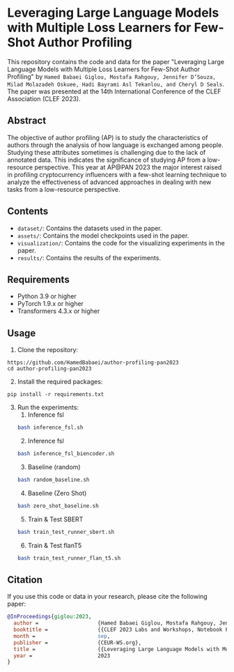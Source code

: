 # Leveraging Large Language Models with Multiple Loss Learners for Few-Shot Author Profiling

This repository contains the code and data for the paper "Leveraging Large Language Models with Multiple Loss Learners for Few-Shot Author Profiling" by `Hamed Babaei Giglou, Mostafa Rahgouy, Jennifer D’Souza, Milad Molazadeh Oskuee, Hadi Bayrami Asl Tekanlou, and Cheryl D Seals`. The paper was presented at the 14th International Conference of the CLEF Association (CLEF 2023).

## Abstract

The objective of author profiling (AP) is to study the characteristics of authors through the analysis of how language is exchanged among people. Studying these attributes sometimes is challenging due to the lack of annotated data. This indicates the significance of studying AP from a low-resource perspective. This year at AP@PAN 2023 the major interest raised in profiling cryptocurrency influencers with a few-shot learning technique to analyze the effectiveness of advanced approaches in dealing with new tasks from a low-resource perspective.

<!---![File](images/main-diagram.png)-->

## Contents

- `dataset/`: Contains the datasets used in the paper.
- `assets/`: Contains the model checkpoints used in the paper.
- `visualization/`: Contains the code for the visualizing experiments in the paper.
- `results/`: Contains the results of the experiments.

## Requirements

- Python 3.9 or higher
- PyTorch 1.9.x or higher
- Transformers 4.3.x or higher

## Usage

1. Clone the repository:

```
https://github.com/HamedBabaei/author-profiling-pan2023
cd author-profiling-pan2023
```

2. Install the required packages:

```
pip install -r requirements.txt
```

3. Run the experiments:
   1. Inference fsl
    ```bash
    bash inference_fsl.sh 
    ```
   2. Inference fsl
   ```bash
   bash inference_fsl_biencoder.sh 
   ``` 
   3. Baseline (random)
    ```bash
    bash random_baseline.sh 
    ```
   4. Baseline (Zero Shot)
   ```bash
   bash zero_shot_baseline.sh
   ``` 
   5. Train & Test SBERT
    ```bash
    bash train_test_runner_sbert.sh
    ```
   6. Train & Test flanT5
   ```bash
   bash train_test_runner_flan_t5.sh 
   ```  


<!--
## Contributions

Contributions to this repository are welcome! If you find any issues or have suggestions for improvements, please feel free to open an issue or submit a PR.

### How to Contribute

1. Fork the repository.
2. Create a new branch for your changes: `git checkout -b my-new-branch`
3. Make your changes and commit them: `git commit -am 'Add some feature'`
4. Push to the branch: `git push origin my-new-branch`
5. Submit a pull request.

### Guidelines

- Please make sure your code follows the PEP 8 style guide.
- Include tests for any new functionality you add.
- Make sure your code is well-documented.
- If you're adding a new dataset, please include a README file with information about the dataset and its source.
- If you're adding a new model or experiment, please include a README file with information about the model or experiment and how to run it.

Thank you for your contributions!
-->
## Citation

If you use this code or data in your research, please cite the following paper:



```bib
@InProceedings{giglou:2023,
  author =                   {Hamed Babaei Giglou, Mostafa Rahgouy, Jennifer D’Souza, Milad Molazadeh Oskuee , Hadi Bayrami Asl Tekanlou and Cheryl D Seals},
  booktitle =                {{CLEF 2023 Labs and Workshops, Notebook Papers}},
  month =                    sep,
  publisher =                {CEUR-WS.org},
  title =                    {{Leveraging Large Language Models with Multiple Loss Learners for Few-Shot Author Profiling}},
  year =                     2023
}
```

